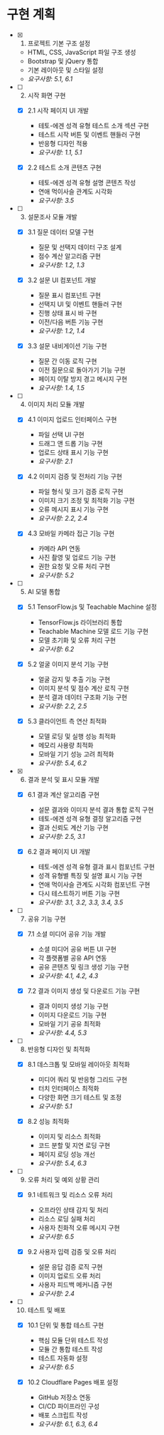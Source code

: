 # 구현 계획

- [x] 1. 프로젝트 기본 구조 설정



  - HTML, CSS, JavaScript 파일 구조 생성
  - Bootstrap 및 jQuery 통합
  - 기본 레이아웃 및 스타일 설정
  - _요구사항: 5.1, 6.1_

- [ ] 2. 시작 화면 구현
  - [x] 2.1 시작 페이지 UI 개발


    - 테토-에겐 성격 유형 테스트 소개 섹션 구현
    - 테스트 시작 버튼 및 이벤트 핸들러 구현
    - 반응형 디자인 적용
    - _요구사항: 1.1, 5.1_
  

  - [x] 2.2 테스트 소개 콘텐츠 구현


    - 테토-에겐 성격 유형 설명 콘텐츠 작성
    - 연애 먹이사슬 관계도 시각화
    - _요구사항: 3.5_

- [ ] 3. 설문조사 모듈 개발
  - [x] 3.1 질문 데이터 모델 구현




    - 질문 및 선택지 데이터 구조 설계
    - 점수 계산 알고리즘 구현
    - _요구사항: 1.2, 1.3_
  
  - [x] 3.2 설문 UI 컴포넌트 개발


    - 질문 표시 컴포넌트 구현
    - 선택지 UI 및 이벤트 핸들러 구현
    - 진행 상태 표시 바 구현
    - 이전/다음 버튼 기능 구현
    - _요구사항: 1.2, 1.4_
  
  - [x] 3.3 설문 내비게이션 기능 구현


    - 질문 간 이동 로직 구현
    - 이전 질문으로 돌아가기 기능 구현
    - 페이지 이탈 방지 경고 메시지 구현
    - _요구사항: 1.4, 1.5_

- [ ] 4. 이미지 처리 모듈 개발
  - [x] 4.1 이미지 업로드 인터페이스 구현


    - 파일 선택 UI 구현
    - 드래그 앤 드롭 기능 구현
    - 업로드 상태 표시 기능 구현
    - _요구사항: 2.1_
  
  - [x] 4.2 이미지 검증 및 전처리 기능 구현








    - 파일 형식 및 크기 검증 로직 구현
    - 이미지 크기 조정 및 최적화 기능 구현
    - 오류 메시지 표시 기능 구현
    - _요구사항: 2.2, 2.4_
  
  - [x] 4.3 모바일 카메라 접근 기능 구현









    - 카메라 API 연동
    - 사진 촬영 및 업로드 기능 구현
    - 권한 요청 및 오류 처리 구현
    - _요구사항: 5.2_

- [ ] 5. AI 모델 통합
  - [x] 5.1 TensorFlow.js 및 Teachable Machine 설정














    - TensorFlow.js 라이브러리 통합
    - Teachable Machine 모델 로드 기능 구현
    - 모델 초기화 및 오류 처리 구현
    - _요구사항: 6.2_
  
  - [x] 5.2 얼굴 이미지 분석 기능 구현






    - 얼굴 감지 및 추출 기능 구현
    - 이미지 분석 및 점수 계산 로직 구현
    - 분석 결과 데이터 구조화 기능 구현
    - _요구사항: 2.2, 2.5_
  
  - [x] 5.3 클라이언트 측 연산 최적화




    - 모델 로딩 및 실행 성능 최적화
    - 메모리 사용량 최적화
    - 모바일 기기 성능 고려 최적화
    - _요구사항: 5.4, 6.2_

- [x] 6. 결과 분석 및 표시 모듈 개발








  - [x] 6.1 결과 계산 알고리즘 구현





    - 설문 결과와 이미지 분석 결과 통합 로직 구현
    - 테토-에겐 성격 유형 결정 알고리즘 구현
    - 결과 신뢰도 계산 기능 구현
    - _요구사항: 2.5, 3.1_
  
  - [x] 6.2 결과 페이지 UI 개발





    - 테토-에겐 성격 유형 결과 표시 컴포넌트 구현
    - 성격 유형별 특징 및 설명 표시 기능 구현
    - 연애 먹이사슬 관계도 시각화 컴포넌트 구현
    - 다시 테스트하기 버튼 기능 구현
    - _요구사항: 3.1, 3.2, 3.3, 3.4, 3.5_

- [ ] 7. 공유 기능 구현
  - [x] 7.1 소셜 미디어 공유 기능 개발



    - 소셜 미디어 공유 버튼 UI 구현
    - 각 플랫폼별 공유 API 연동
    - 공유 콘텐츠 및 링크 생성 기능 구현
    - _요구사항: 4.1, 4.2, 4.3_
  
  - [x] 7.2 결과 이미지 생성 및 다운로드 기능 구현


    - 결과 이미지 생성 기능 구현
    - 이미지 다운로드 기능 구현
    - 모바일 기기 공유 최적화
    - _요구사항: 4.4, 5.3_

- [ ] 8. 반응형 디자인 및 최적화
  - [x] 8.1 데스크톱 및 모바일 레이아웃 최적화


    - 미디어 쿼리 및 반응형 그리드 구현
    - 터치 인터페이스 최적화
    - 다양한 화면 크기 테스트 및 조정
    - _요구사항: 5.1_
  
  - [x] 8.2 성능 최적화
    - 이미지 및 리소스 최적화
    - 코드 분할 및 지연 로딩 구현
    - 페이지 로딩 성능 개선
    - _요구사항: 5.4, 6.3_

- [ ] 9. 오류 처리 및 예외 상황 관리
  - [x] 9.1 네트워크 및 리소스 오류 처리
    - 오프라인 상태 감지 및 처리
    - 리소스 로딩 실패 처리
    - 사용자 친화적 오류 메시지 구현
    - _요구사항: 6.5_
  
  - [x] 9.2 사용자 입력 검증 및 오류 처리
    - 설문 응답 검증 로직 구현
    - 이미지 업로드 오류 처리
    - 사용자 피드백 메커니즘 구현
    - _요구사항: 2.4_

- [ ] 10. 테스트 및 배포
  - [x] 10.1 단위 및 통합 테스트 구현
    - 핵심 모듈 단위 테스트 작성
    - 모듈 간 통합 테스트 작성
    - 테스트 자동화 설정
    - _요구사항: 6.5_
  
  - [x] 10.2 Cloudflare Pages 배포 설정
    - GitHub 저장소 연동
    - CI/CD 파이프라인 구성
    - 배포 스크립트 작성
    - _요구사항: 6.1, 6.3, 6.4_